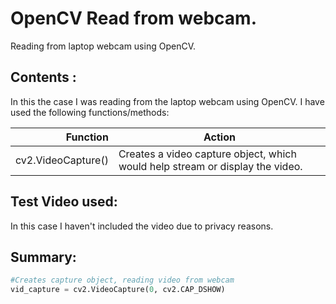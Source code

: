 # OpenCV Read from webcam.
Reading from laptop webcam using OpenCV.
## Contents :

In this the case I was reading from the laptop webcam using OpenCV.
I have used the following functions/methods:

| Function        |Action                                                                        | 
|----------------:|------------------------------------------------------------------------------|
|cv2.VideoCapture()   | Creates a video capture object, which would help stream or display the video.|


## Test Video used: 
In this case I haven't included the video due to privacy reasons.


## Summary:

```python
#Creates capture object, reading video from webcam
vid_capture = cv2.VideoCapture(0, cv2.CAP_DSHOW)
```

